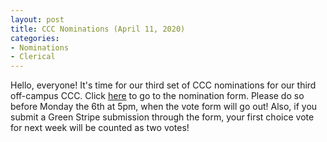 ```yaml
---
layout: post
title: CCC Nominations (April 11, 2020)
categories:
- Nominations
- Clerical
---
```


Hello, everyone!  It's time for our third set of CCC nominations for our third off-campus CCC.  Click [here](https://forms.gle/bjLuthTwrUCHdXcg9) to go to the nomination form.  Please do so before Monday the 6th at 5pm, when the vote form will go out!  Also, if you submit a Green Stripe submission through the form, your first choice vote for next week will be counted as two votes!
